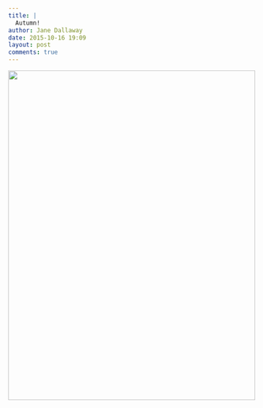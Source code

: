 ```yaml
---
title: |
  Autumn!
author: Jane Dallaway
date: 2015-10-16 19:09
layout: post
comments: true
---
```


<div><a href="http://static.skitters.dallaway.com/tp_IMG_3978.JPG"><img src="http://static.skitters.dallaway.com/tp_thumb_IMG_3978.JPG" width="500" height="667"/></a></div>



  




      
